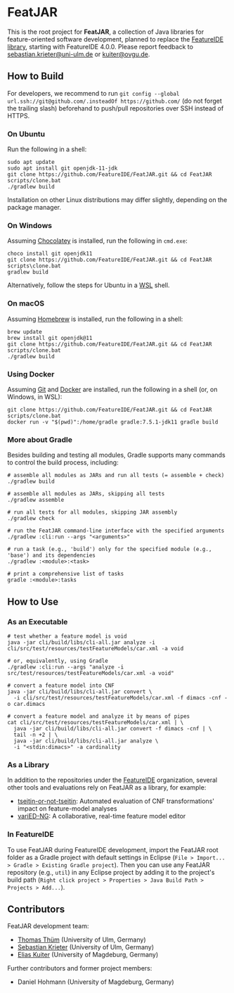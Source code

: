 # FeatJAR

This is the root project for **FeatJAR**, a collection of Java libraries for feature-oriented software development, planned to replace the [FeatureIDE library](https://featureide.github.io/#download), starting with FeatureIDE 4.0.0.
Please report feedback to sebastian.krieter@uni-ulm.de or kuiter@ovgu.de.

## How to Build

For developers, we recommend to run `git config --global url.ssh://git@github.com/.insteadOf https://github.com/` (do not forget the trailing slash) beforehand to push/pull repositories over SSH instead of HTTPS. 

### On Ubuntu

Run the following in a shell:

```
sudo apt update
sudo apt install git openjdk-11-jdk
git clone https://github.com/FeatureIDE/FeatJAR.git && cd FeatJAR
scripts/clone.bat
./gradlew build
```

Installation on other Linux distributions may differ slightly, depending on the package manager.

### On Windows

Assuming [Chocolatey](https://chocolatey.org/install) is installed, run the following in `cmd.exe`: 

```
choco install git openjdk11
git clone https://github.com/FeatureIDE/FeatJAR.git && cd FeatJAR
scripts\clone.bat
gradlew build
```

Alternatively, follow the steps for Ubuntu in a [WSL](https://docs.microsoft.com/en-us/windows/wsl/install) shell.
    
### On macOS

Assuming [Homebrew](https://brew.sh/) is installed, run the following in a shell:

```
brew update
brew install git openjdk@11
git clone https://github.com/FeatureIDE/FeatJAR.git && cd FeatJAR
scripts/clone.bat
./gradlew build
```

### Using Docker

Assuming [Git](https://git-scm.com/) and [Docker](https://docs.docker.com/get-docker/) are installed, run the following in a shell (or, on Windows, in WSL):

```
git clone https://github.com/FeatureIDE/FeatJAR.git && cd FeatJAR
scripts/clone.bat
docker run -v "$(pwd)":/home/gradle gradle:7.5.1-jdk11 gradle build
```

### More about Gradle

Besides building and testing all modules, Gradle supports many commands to control the build process, including:

```
# assemble all modules as JARs and run all tests (= assemble + check)
./gradlew build

# assemble all modules as JARs, skipping all tests
./gradlew assemble

# run all tests for all modules, skipping JAR assembly
./gradlew check

# run the FeatJAR command-line interface with the specified arguments
./gradlew :cli:run --args "<arguments>"

# run a task (e.g., 'build') only for the specified module (e.g., 'base') and its dependencies
./gradlew :<module>:<task>

# print a comprehensive list of tasks 
gradle :<module>:tasks
```

## How to Use

### As an Executable

```
# test whether a feature model is void
java -jar cli/build/libs/cli-all.jar analyze -i cli/src/test/resources/testFeatureModels/car.xml -a void
  
# or, equivalently, using Gradle
./gradlew :cli:run --args "analyze -i src/test/resources/testFeatureModels/car.xml -a void"

# convert a feature model into CNF
java -jar cli/build/libs/cli-all.jar convert \
  -i cli/src/test/resources/testFeatureModels/car.xml -f dimacs -cnf -o car.dimacs

# convert a feature model and analyze it by means of pipes
cat cli/src/test/resources/testFeatureModels/car.xml | \
  java -jar cli/build/libs/cli-all.jar convert -f dimacs -cnf | \
  tail -n +2 | \
  java -jar cli/build/libs/cli-all.jar analyze \
  -i "<stdin:dimacs>" -a cardinality
```

### As a Library

In addition to the repositories under the [FeatureIDE](https://github.com/FeatureIDE) organization, several other tools and evaluations rely on FeatJAR as a library, for example:

* [tseitin-or-not-tseitin](https://github.com/ekuiter/tseitin-or-not-tseitin): Automated evaluation of CNF transformations' impact on feature-model analyses
* [variED-NG](https://github.com/ekuiter/variED-NG): A collaborative, real-time feature model editor

### In FeatureIDE

To use FeatJAR during FeatureIDE development, import the FeatJAR root folder as a Gradle project with default settings in Eclipse (`File > Import... > Gradle > Existing Gradle project`).
Then you can use any FeatJAR repository (e.g., `util`) in any Eclipse project by adding it to the project's build path (`Right click project > Properties > Java Build Path > Projects > Add...`).

## Contributors

FeatJAR development team:

* [Thomas Thüm](https://www.uni-ulm.de/in/sp/team/thuem/) (University of Ulm, Germany)
* [Sebastian Krieter](https://www.uni-ulm.de/in/sp/team/sebastian-krieter/) (University of Ulm, Germany)
* [Elias Kuiter](https://www.dbse.ovgu.de/Mitarbeiter/Elias+Kuiter.html) (University of Magdeburg, Germany)

Further contributors and former project members:

* Daniel Hohmann (University of Magdeburg, Germany)
